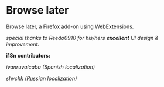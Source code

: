 # Browse later
Browse later, a Firefox add-on using WebExtensions.

_special thanks to Reedo0910 for his/hers **excellent** UI design & improvement._

**i18n contributors:**

_ivanruvalcaba (Spanish localization)_

_shvchk (Russian localization)_
